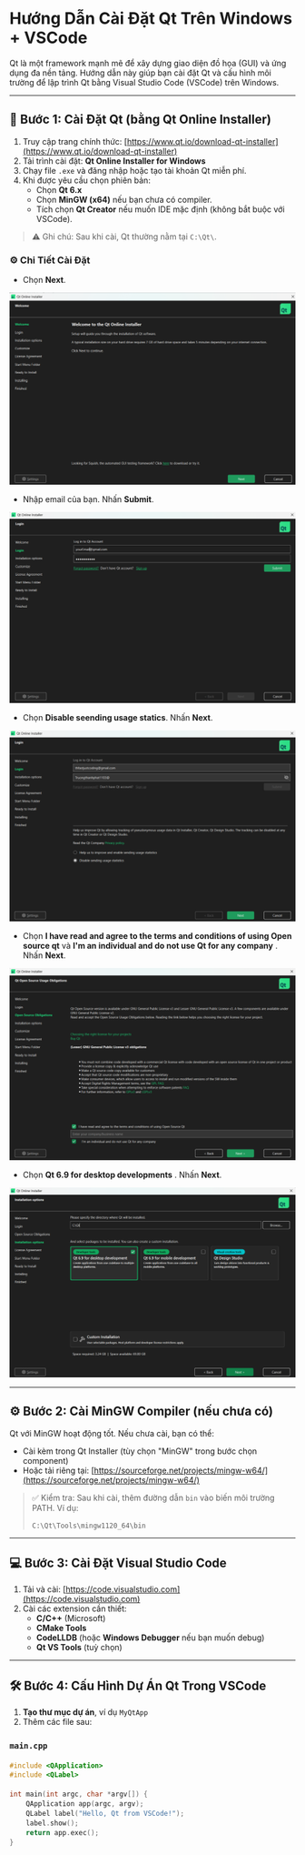 # Hướng Dẫn Cài Đặt Qt Trên Windows + VSCode

Qt là một framework mạnh mẽ để xây dựng giao diện đồ họa (GUI) và ứng dụng đa nền tảng. Hướng dẫn này giúp bạn cài đặt Qt và cấu hình môi trường để lập trình Qt bằng Visual Studio Code (VSCode) trên Windows.

---

## 🔧 Bước 1: Cài Đặt Qt (bằng Qt Online Installer)

1. Truy cập trang chính thức: [https://www.qt.io/download-qt-installer](https://www.qt.io/download-qt-installer)
2. Tải trình cài đặt: **Qt Online Installer for Windows**
3. Chạy file `.exe` và đăng nhập hoặc tạo tài khoản Qt miễn phí.
4. Khi được yêu cầu chọn phiên bản:
   - Chọn **Qt 6.x**
   - Chọn **MinGW (x64)** nếu bạn chưa có compiler.
   - Tích chọn **Qt Creator** nếu muốn IDE mặc định (không bắt buộc với VSCode).

> ⚠️ Ghi chú: Sau khi cài, Qt thường nằm tại `C:\Qt\`.

### ⚙️ Chi Tiết Cài Đặt

- Chọn **Next**.

![Ảnh hướng dẫn cài Qt](../UI/image/QT1.png)

- Nhập email của bạn. Nhấn **Submit**.

![Ảnh hướng dẫn cài Qt](../UI/image/QT2.png)

- Chọn **Disable seending usage statics**. Nhấn **Next**.

![Ảnh hướng dẫn cài Qt](../UI/image/QT3.png)

- Chọn **I have read and agree to the terms and conditions of using Open source qt** và **I'm an individual and do not use Qt for any company** . Nhấn **Next**.

![Ảnh hướng dẫn cài Qt](../UI/image/QT4.png)

- Chọn **Qt 6.9 for desktop developments** . Nhấn **Next**.

![Ảnh hướng dẫn cài Qt](../UI/image/QT5.png)

---

## ⚙️ Bước 2: Cài MinGW Compiler (nếu chưa có)

Qt với MinGW hoạt động tốt. Nếu chưa cài, bạn có thể:

- Cài kèm trong Qt Installer (tùy chọn "MinGW" trong bước chọn component)
- Hoặc tải riêng tại: [https://sourceforge.net/projects/mingw-w64/](https://sourceforge.net/projects/mingw-w64/)

> ✅ Kiểm tra: Sau khi cài, thêm đường dẫn `bin` vào biến môi trường PATH. Ví dụ:
>
> ```
> C:\Qt\Tools\mingw1120_64\bin
> ```

---

## 💻 Bước 3: Cài Đặt Visual Studio Code

1. Tải và cài: [https://code.visualstudio.com](https://code.visualstudio.com)
2. Cài các extension cần thiết:
   - **C/C++** (Microsoft)
   - **CMake Tools**
   - **CodeLLDB** (hoặc **Windows Debugger** nếu bạn muốn debug)
   - **Qt VS Tools** (tuỳ chọn)

---

## 🛠️ Bước 4: Cấu Hình Dự Án Qt Trong VSCode

1. **Tạo thư mục dự án**, ví dụ `MyQtApp`
2. Thêm các file sau:

### `main.cpp`

```cpp
#include <QApplication>
#include <QLabel>

int main(int argc, char *argv[]) {
    QApplication app(argc, argv);
    QLabel label("Hello, Qt from VSCode!");
    label.show();
    return app.exec();
}
```
